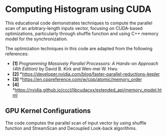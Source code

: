 # Computing Histogram using CUDA

This educational code demonstrates techniques to compute the parallel scan of an arbitrary-length inputs vector, focusing on CUDA-based optimizations, particularly through shuffle function and using C++ memory model for the synchronization.

The optimization techniques in this code are adapted from the following references:

- **[1]** *Programming Massively Parallel Processors: A Hands-on Approach (4th Edition)* by David B. Kirk and Wen-mei W. Hwu
- **[2]** *https://developer.nvidia.com/blog/faster-parallel-reductions-kepler
- **[3]** *https://en.cppreference.com/w/cpp/atomic/memory_order
- **[4]** *https://nvidia.github.io/cccl/libcudacxx/extended_api/memory_model.html

## GPU Kernel Configurations

The code computes the parallel scan of input vector by using shuffle function and StreamScan and Decoupled Look-back algorithms.